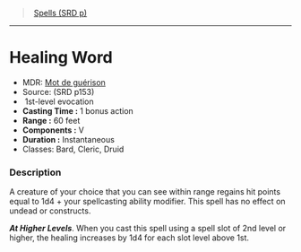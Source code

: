 ﻿---
!SpellItem
Family: SpellVO
Name: Healing Word
Type: evocation
Level: 1
CastingTime: 1 bonus action
Range: 60 feet
Components: V
Duration: Instantaneous
Classes: Bard, Cleric, Druid
Source: (SRD p153)
AltName: '[Mot de guérison](hd_spells_mot_de_guerison.md)'
Id: spells_vo.md#healing-word
ParentLink: spells_vo.md#spells-srd-p
ParentName: Spells (SRD p)
NameLevel: 1
Attributes:
  Name: Healing Word
  Markdown: >+
    # <!--Name-->Healing Word<!--/Name-->


    - MDR: <!--AltName-->[Mot de guérison](hd_spells_mot_de_guerison.md)<!--/AltName-->

    - Source: <!--Source-->(SRD p153)<!--/Source-->

    -  <!--Level-->1<!--/Level-->st-level <!--Type-->evocation<!--/Type-->

    - **Casting Time :** <!--CastingTime-->1 bonus action<!--/CastingTime-->

    - **Range :** <!--Range-->60 feet<!--/Range-->

    - **Components :** <!--Components-->V<!--/Components-->

    - **Duration :** <!--Duration-->Instantaneous<!--/Duration-->

    - Classes: <!--Classes-->Bard, Cleric, Druid<!--/Classes-->


    ### Description


    A creature of your choice that you can see within range regains hit points equal to 1d4 + your spellcasting ability modifier. This spell has no effect on undead or constructs.


    **_At Higher Levels_**. When you cast this spell using a spell slot of 2nd level or higher, the healing increases by 1d4 for each slot level above 1st.

  AltName: '[Mot de guérison](hd_spells_mot_de_guerison.md)'
  Source: (SRD p153)
  Level: 1
  Type: evocation
  CastingTime: 1 bonus action
  Range: 60 feet
  Components: V
  Duration: Instantaneous
  Classes: Bard, Cleric, Druid
AttributesDictionary: >+
  Name: Healing Word

  Markdown: >+

    # <!--Name-->Healing Word<!--/Name-->





    - MDR: <!--AltName-->[Mot de guérison](hd_spells_mot_de_guerison.md)<!--/AltName-->



    - Source: <!--Source-->(SRD p153)<!--/Source-->



    -  <!--Level-->1<!--/Level-->st-level <!--Type-->evocation<!--/Type-->



    - **Casting Time :** <!--CastingTime-->1 bonus action<!--/CastingTime-->



    - **Range :** <!--Range-->60 feet<!--/Range-->



    - **Components :** <!--Components-->V<!--/Components-->



    - **Duration :** <!--Duration-->Instantaneous<!--/Duration-->



    - Classes: <!--Classes-->Bard, Cleric, Druid<!--/Classes-->





    ### Description





    A creature of your choice that you can see within range regains hit points equal to 1d4 + your spellcasting ability modifier. This spell has no effect on undead or constructs.





    **_At Higher Levels_**. When you cast this spell using a spell slot of 2nd level or higher, the healing increases by 1d4 for each slot level above 1st.



  AltName: '[Mot de guérison](hd_spells_mot_de_guerison.md)'

  Source: (SRD p153)

  Level: 1

  Type: evocation

  CastingTime: 1 bonus action

  Range: 60 feet

  Components: V

  Duration: Instantaneous

  Classes: Bard, Cleric, Druid

---
> [Spells (SRD p)](srd_spells.md)

---

# Healing Word

- MDR: [Mot de guérison](hd_spells_mot_de_guerison.md)
- Source: (SRD p153)
-  1st-level evocation
- **Casting Time :** 1 bonus action
- **Range :** 60 feet
- **Components :** V
- **Duration :** Instantaneous
- Classes: Bard, Cleric, Druid

### Description

A creature of your choice that you can see within range regains hit points equal to 1d4 + your spellcasting ability modifier. This spell has no effect on undead or constructs.

**_At Higher Levels_**. When you cast this spell using a spell slot of 2nd level or higher, the healing increases by 1d4 for each slot level above 1st.

